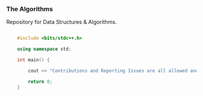 ### The Algorithms

Repository for Data Structures & Algorithms.

```cpp

    #include <bits/stdc++.h>

    using namespace std;

    int main() {

        cout << "Contributions and Reporting Issues are all allowed and welcomed"<<endl << "Also drop a star to this repo and share it";

        return 0;
    }

```